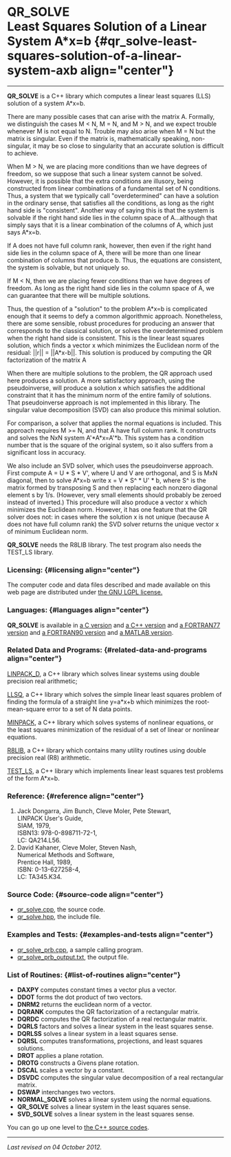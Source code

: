 QR\_SOLVE\
Least Squares Solution of a Linear System A\*x=b {#qr_solve-least-squares-solution-of-a-linear-system-axb align="center"}
================================================

------------------------------------------------------------------------

**QR\_SOLVE** is a C++ library which computes a linear least squares
(LLS) solution of a system A\*x=b.

There are many possible cases that can arise with the matrix A.
Formally, we distinguish the cases M &lt; N, M = N, and M &gt; N, and we
expect trouble whenever M is not equal to N. Trouble may also arise when
M = N but the matrix is singular. Even if the matrix is, mathematically
speaking, non-singular, it may be so close to singularity that an
accurate solution is difficult to achieve.

When M &gt; N, we are placing more conditions than we have degrees of
freedom, so we suppose that such a linear system cannot be solved.
However, it is possible that the extra conditions are illusory, being
constructed from linear combinations of a fundamental set of N
conditions. Thus, a system that we typically call "overdetermined" can
have a solution in the ordinary sense, that satisfies all the
conditions, as long as the right hand side is "consistent". Another way
of saying this is that the system is solvable if the right hand side
lies in the column space of A...although that simply says that it is a
linear combination of the columns of A, which just says A\*x=b.

If A does not have full column rank, however, then even if the right
hand side lies in the column space of A, there will be more than one
linear combination of columns that produce b. Thus, the equations are
consistent, the system is solvable, but not uniquely so.

If M &lt; N, then we are placing fewer conditions than we have degrees
of freedom. As long as the right hand side lies in the column space of
A, we can guarantee that there will be multiple solutions.

Thus, the question of a "solution" to the problem A\*x=b is complicated
enough that it seems to defy a common algorithmic approach. Nonetheless,
there are some sensible, robust procedures for producing an answer that
corresponds to the classical solution, or solves the overdetermined
problem when the right hand side is consistent. This is the linear least
squares solution, which finds a vector x which minimizes the Euclidean
norm of the residual: ||r|| = ||A\*x-b||. This solution is produced by
computing the QR factorization of the matrix A

When there are multiple solutions to the problem, the QR approach used
here produces a solution. A more satisfactory approach, using the
pseudoinverse, will produce a solution x which satisfies the additional
constraint that it has the minimum norm of the entire family of
solutions. That pseudoinverse approach is not implemented in this
library. The singular value decomposition (SVD) can also produce this
minimal solution.

For comparison, a solver that applies the normal equations is included.
This approach requires M &gt;= N, and that A have full column rank. It
constructs and solves the NxN system A'\*A\*x=A'\*b. This system has a
condition number that is the square of the original system, so it also
suffers from a significant loss in accuracy.

We also include an SVD solver, which uses the pseudoinverse approach.
First compute A = U \* S \* V', where U and V are orthogonal, and S is
MxN diagonal, then to solve A\*x=b write x = V \* S\^ \* U' \* b, where
S\^ is the matrix formed by transposing S and then replacing each
nonzero diagonal element s by 1/s. (However, very small elements should
probably be zeroed instead of inverted.) This procedure will also
produce a vector x which minimizes the Euclidean norm. However, it has
one feature that the QR solver does not: in cases where the solution x
is not unique (because A does not have full column rank) the SVD solver
returns the unique vector x of minimum Euclidean norm.

**QR\_SOLVE** needs the R8LIB library. The test program also needs the
TEST\_LS library.

### Licensing: {#licensing align="center"}

The computer code and data files described and made available on this
web page are distributed under [the GNU LGPL
license.](../../txt/gnu_lgpl.txt)

### Languages: {#languages align="center"}

**QR\_SOLVE** is available in [a C
version](../../c_src/qr_solve/qr_solve.html) and [a C++
version](../../cpp_src/qr_solve/qr_solve.html) and [a FORTRAN77
version](../../f77_src/qr_solve/qr_solve.html) and [a FORTRAN90
version](../../f_src/qr_solve/qr_solve.html) and [a MATLAB
version](../../m_src/qr_solve/qr_solve.html).

### Related Data and Programs: {#related-data-and-programs align="center"}

[LINPACK\_D](../../cpp_src/linpack_d/linpack_d.html), a C++ library
which solves linear systems using double precision real arithmetic;

[LLSQ](../../cpp_src/llsq/llsq.html), a C++ library which solves the
simple linear least squares problem of finding the formula of a straight
line y=a\*x+b which minimizes the root-mean-square error to a set of N
data points.

[MINPACK](../../cpp_src/minpack/minpack.html), a C++ library which
solves systems of nonlinear equations, or the least squares minimization
of the residual of a set of linear or nonlinear equations.

[R8LIB](../../cpp_src/r8lib/r8lib.html), a C++ library which contains
many utility routines using double precision real (R8) arithmetic.

[TEST\_LS](../../cpp_src/test_ls/test_ls.html), a C++ library which
implements linear least squares test problems of the form A\*x=b.

### Reference: {#reference align="center"}

1.  Jack Dongarra, Jim Bunch, Cleve Moler, Pete Stewart,\
    LINPACK User's Guide,\
    SIAM, 1979,\
    ISBN13: 978-0-898711-72-1,\
    LC: QA214.L56.
2.  David Kahaner, Cleve Moler, Steven Nash,\
    Numerical Methods and Software,\
    Prentice Hall, 1989,\
    ISBN: 0-13-627258-4,\
    LC: TA345.K34.

### Source Code: {#source-code align="center"}

-   [qr\_solve.cpp](qr_solve.cpp), the source code.
-   [qr\_solve.hpp](qr_solve.hpp), the include file.

### Examples and Tests: {#examples-and-tests align="center"}

-   [qr\_solve\_prb.cpp](qr_solve_prb.cpp), a sample calling program.
-   [qr\_solve\_prb\_output.txt](qr_solve_prb_output.txt), the output
    file.

### List of Routines: {#list-of-routines align="center"}

-   **DAXPY** computes constant times a vector plus a vector.
-   **DDOT** forms the dot product of two vectors.
-   **DNRM2** returns the euclidean norm of a vector.
-   **DQRANK** computes the QR factorization of a rectangular matrix.
-   **DQRDC** computes the QR factorization of a real rectangular
    matrix.
-   **DQRLS** factors and solves a linear system in the least squares
    sense.
-   **DQRLSS** solves a linear system in a least squares sense.
-   **DQRSL** computes transformations, projections, and least squares
    solutions.
-   **DROT** applies a plane rotation.
-   **DROTG** constructs a Givens plane rotation.
-   **DSCAL** scales a vector by a constant.
-   **DSVDC** computes the singular value decomposition of a real
    rectangular matrix.
-   **DSWAP** interchanges two vectors.
-   **NORMAL\_SOLVE** solves a linear system using the normal equations.
-   **QR\_SOLVE** solves a linear system in the least squares sense.
-   **SVD\_SOLVE** solves a linear system in the least squares sense.

You can go up one level to [the C++ source codes](../cpp_src.html).

------------------------------------------------------------------------

*Last revised on 04 October 2012.*
